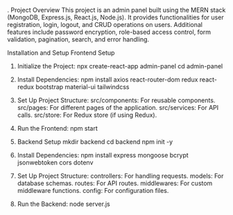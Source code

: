 
. Project Overview
This project is an admin panel built using the MERN stack (MongoDB, Express.js, React.js, Node.js). It provides   functionalities for user registration, login, logout, and CRUD operations on users. Additional features include password encryption, role-based access control, form validation, pagination, search, and error handling.

Installation and Setup
Frontend Setup

1. Initialize the Project:
    npx create-react-app admin-panel
    cd admin-panel

2. Install Dependencies:
    npm install axios react-router-dom redux react-redux bootstrap material-ui tailwindcss

3. Set Up Project Structure:
   src/components: For reusable components.
   src/pages: For different pages of the application.
   src/services: For API calls.
   src/store: For Redux store (if using Redux).

4. Run the Frontend:
    npm start
   
5. Backend Setup
    mkdir backend
    cd backend
    npm init -y

6. Install Dependencies:
    npm install express mongoose bcrypt jsonwebtoken cors dotenv

7. Set Up Project Structure:
    controllers: For handling requests.
    models: For database schemas.
    routes: For API routes.
    middlewares: For custom middleware functions.
    config: For configuration files.

8. Run the Backend:
    node server.js

